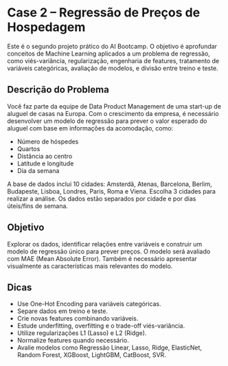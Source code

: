 # Case 2 – Regressão de Preços de Hospedagem

Este é o segundo projeto prático do AI Bootcamp. O objetivo é aprofundar conceitos de Machine Learning aplicados a um problema de regressão, como viés-variância, regularização, engenharia de features, tratamento de variáveis categóricas, avaliação de modelos, e divisão entre treino e teste.

## Descrição do Problema

Você faz parte da equipe de Data Product Management de uma start-up de aluguel de casas na Europa. Com o crescimento da empresa, é necessário desenvolver um modelo de regressão para prever o valor esperado do aluguel com base em informações da acomodação, como:

- Número de hóspedes
- Quartos
- Distância ao centro
- Latitude e longitude
- Dia da semana

A base de dados inclui 10 cidades: Amsterdã, Atenas, Barcelona, Berlim, Budapeste, Lisboa, Londres, Paris, Roma e Viena. Escolha 3 cidades para realizar a análise. Os dados estão separados por cidade e por dias úteis/fins de semana.

## Objetivo

Explorar os dados, identificar relações entre variáveis e construir um modelo de regressão único para prever preços. O modelo será avaliado com MAE (Mean Absolute Error). Também é necessário apresentar visualmente as características mais relevantes do modelo.

## Dicas

- Use One-Hot Encoding para variáveis categóricas.
- Separe dados em treino e teste.
- Crie novas features combinando variáveis.
- Estude underfitting, overfitting e o trade-off viés-variância.
- Utilize regularizações L1 (Lasso) e L2 (Ridge).
- Normalize features quando necessário.
- Avalie modelos como Regressão Linear, Lasso, Ridge, ElasticNet, Random Forest, XGBoost, LightGBM, CatBoost, SVR.
